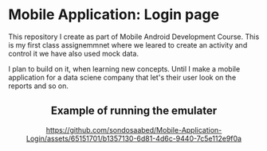 # Mobile Application: Login page
This repository I create as part of Mobile Android Development Course. This is my first class assignemmnet where we leared to create an activity and control it we have also used mock data.

I plan to build on it, when learning new concepts. Until I make a mobile application for a data sciene company that let's their user look on the reports and so on.

<div align = center>

  ## Example of running the emulater
  
https://github.com/sondosaabed/Mobile-Application-Login/assets/65151701/b1357130-6d81-4d6c-9440-7c5e112e9f0a
</div>
